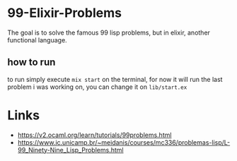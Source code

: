 # 99-Elixir-Problems

The goal is to solve the famous 99 lisp problems, but in elixir, another functional language.

## how to run

to run simply execute `mix start` on the terminal, for now it will run the last problem i was working on, you can change it on `lib/start.ex`

# Links 
 - https://v2.ocaml.org/learn/tutorials/99problems.html
 - https://www.ic.unicamp.br/~meidanis/courses/mc336/problemas-lisp/L-99_Ninety-Nine_Lisp_Problems.html